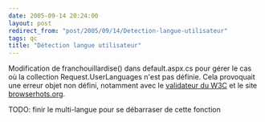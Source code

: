 ```yaml
---
date: 2005-09-14 20:24:00
layout: post
redirect_from: "post/2005/09/14/Detection-langue-utilisateur"
tags: qc
title: "Détection langue utilisateur"
---
```


Modification de franchouillardise() dans default.aspx.cs pour gérer le cas
où la collection Request.UserLanguages n'est pas définie. Cela provoquait une
erreur objet non défini, notamment avec le [validateur du W3C](http://validator.w3.org/) et le site [browserhots.org](http://browsershots.org/).

TODO: finir le multi-langue pour se débarraser de cette
fonction

